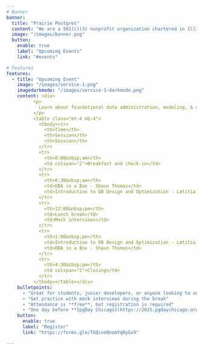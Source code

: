 ```yaml
---
# Banner
banner:
  title: "Prairie Postgres"
  content: "We are a 501(c)(3) nonprofit organization chartered in Illinois, the Prairie State, that serves the Midwestern United States. We host events and offer training, professional development, and networking opportunities for technical practitioners and researchers. We seek to foster diversity, equity, and inclusion through our work in the local technical community."
  image: "/images/banner.png"
  button:
    enable: true
    label: "Upcoming Events"
    link: "#events"

# Features
features:
  - title: "Upcoming Event"
    image: "/images/service-1.png"
    imagedarkmode: "/images/service-1-darkmode.png"
    content: <div>
          <p>
            Learn about foundational data administration, modeling, & optimization at a day of training, mock interviews, and networking for learners interested in using PostgreSQL in new professional contexts. Come to <b>Student PG Data Day on April 24th, 2025 at 540 W. Madison in Chicago</b>.
          </p>
          <table class="mt-4 mb-4">
            <tbody><tr>
              <th>Time</th>
              <th>Session</th>
              <th>Session</th>
            </tr>
            <tr>
              <th>8:00&nbsp;am</th>
              <td colspan="2">Breakfast and check-in</td>
            </tr>
            <tr>
              <th>8:30&nbsp;am</th>
              <td>DBA in a Box - Shaun Thomas</td>
              <td>Introduction to DB Design and Optimization - Lætitia Avrot</td>
            </tr>
            <tr>
              <th>12:00&nbsp;pm</th>
              <td>Lunch break</td>
              <td>Mock interviews</td>
            </tr>
            <tr>
              <th>1:00&nbsp;pm</th>
              <td>Introduction to DB Design and Optimization - Lætitia Avrot</td>
              <td>DBA in a Box - Shaun Thomas</td>
            </tr>
            <tr>
              <th>4:30&nbsp;pm</th>
              <td colspan="2">Closing</td>
            </tr>
          </tbody></table></div>
    bulletpoints:
      - "Great for students, junior developers, or anyone looking to understand the basics"
      - "Get practice with mock interviews during the break"
      - "Attendance is **free**, but registration is required"
      - "One day before **[pgDay Chicago](https://2025.pgdaychicago.org/)**, in the same location"
    button:
      enable: true
      label: "Register"
      link: "https://forms.gle/TGQcxUQnomYqRyGx9"

---
```


